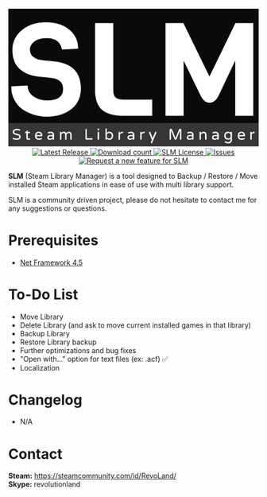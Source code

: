 <p align="center">
	<img src="/Extras/Logo/slm.png?raw=true" alt="Steam Library Manager" />
	<br />
	<a href="https://github.com/RevoLand/Steam-Library-Manager/releases/latest">
		<img src="https://img.shields.io/github/release/RevoLand/Steam-Library-Manager.svg?style=flat-square" alt="Latest Release">
	</a>
    <a href="https://github.com/RevoLand/Steam-Library-Manager/releases/latest">
        <img src="https://img.shields.io/github/downloads/RevoLand/Steam-Library-Manager/latest/total.svg?style=flat-square" alt="Download count">
    </a>
    <a href="https://raw.githubusercontent.com/RevoLand/Steam-Library-Manager/master/LICENSE">
        <img src="https://img.shields.io/badge/license-MIT-blue.svg?style=flat-square" alt="SLM License">
    </a>
    <a href="https://github.com/RevoLand/Steam-Library-Manager/issues">
        <img src="https://img.shields.io/github/issues/RevoLand/Steam-Library-Manager.svg?style=flat-square" alt="Issues">
    </a>
    <a href="https://github.com/RevoLand/Steam-Library-Manager/issues/new?labels=Feature%20Request">
        <img src="https://img.shields.io/badge/Request a new-Feature-green.svg?style=flat-square" alt="Request a new feature for SLM">
    </a>
</p>

**SLM** (Steam Library Manager) is a tool designed to Backup / Restore / Move installed Steam applications in ease of use with multi library support.

SLM is a community driven project, please do not hesitate to contact me for any suggestions or questions.

Prerequisites
===================
 - [Net Framework 4.5](https://www.microsoft.com/en-us/download/details.aspx?id=30653)

To-Do List
===================
 - Move Library
 - Delete Library (and ask to move current installed games in that library)
 - Backup Library
 - Restore Library backup
 - Further optimizations and bug fixes
 - "Open with..." option for text files (ex: .acf) &#9989;
 - Localization

Changelog
===================
 - N/A

Contact
===================
**Steam:** https://steamcommunity.com/id/RevoLand/
<br />
**Skype:** revolutionland
